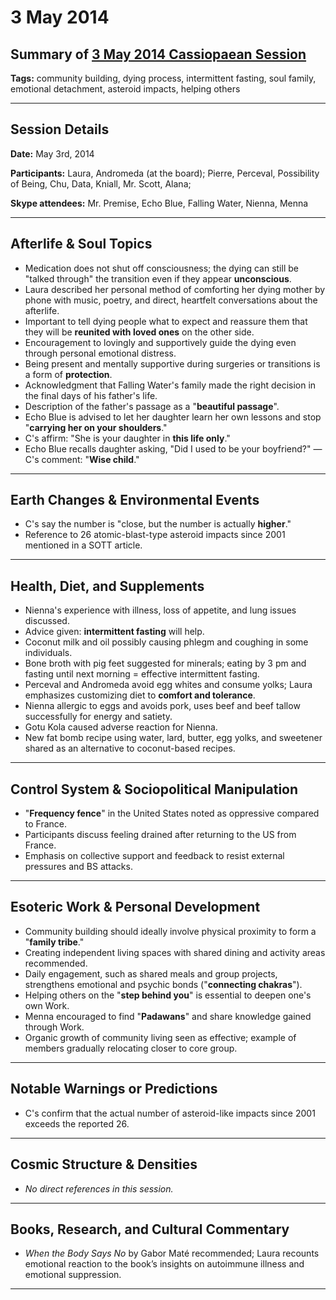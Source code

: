 # 3 May 2014

## Summary of [3 May 2014 Cassiopaean Session](https://cassiopaea.org/forum/threads/session-3-may-2014.34655/#post-489889)

**Tags:** community building, dying process, intermittent fasting, soul family, emotional detachment, asteroid impacts, helping others

---


## Session Details

**Date:** May 3rd, 2014

**Participants:** Laura, Andromeda (at the board); Pierre, Perceval, Possibility of Being, Chu, Data, Kniall, Mr. Scott, Alana;

**Skype attendees:** Mr. Premise, Echo Blue, Falling Water, Nienna, Menna

---


## Afterlife & Soul Topics

- Medication does not shut off consciousness; the dying can still be "talked through" the transition even if they appear **unconscious**.
- Laura described her personal method of comforting her dying mother by phone with music, poetry, and direct, heartfelt conversations about the afterlife.
- Important to tell dying people what to expect and reassure them that they will be **reunited with loved ones** on the other side.
- Encouragement to lovingly and supportively guide the dying even through personal emotional distress.
- Being present and mentally supportive during surgeries or transitions is a form of **protection**.
- Acknowledgment that Falling Water's family made the right decision in the final days of his father's life.
- Description of the father's passage as a "**beautiful passage**".
- Echo Blue is advised to let her daughter learn her own lessons and stop "**carrying her on your shoulders**."
- C's affirm: "She is your daughter in **this life only**."
- Echo Blue recalls daughter asking, "Did I used to be your boyfriend?" — C's comment: "**Wise child**."

---


## Earth Changes & Environmental Events

- C's say the number is "close, but the number is actually **higher**."
- Reference to 26 atomic-blast-type asteroid impacts since 2001 mentioned in a SOTT article.

---


## Health, Diet, and Supplements

- Nienna's experience with illness, loss of appetite, and lung issues discussed.
- Advice given: **intermittent fasting** will help.
- Coconut milk and oil possibly causing phlegm and coughing in some individuals.
- Bone broth with pig feet suggested for minerals; eating by 3 pm and fasting until next morning = effective intermittent fasting.
- Perceval and Andromeda avoid egg whites and consume yolks; Laura emphasizes customizing diet to **comfort and tolerance**.
- Nienna allergic to eggs and avoids pork, uses beef and beef tallow successfully for energy and satiety.
- Gotu Kola caused adverse reaction for Nienna.
- New fat bomb recipe using water, lard, butter, egg yolks, and sweetener shared as an alternative to coconut-based recipes.

---


## Control System & Sociopolitical Manipulation

- "**Frequency fence**" in the United States noted as oppressive compared to France.
- Participants discuss feeling drained after returning to the US from France.
- Emphasis on collective support and feedback to resist external pressures and BS attacks.

---


## Esoteric Work & Personal Development

- Community building should ideally involve physical proximity to form a "**family tribe**."
- Creating independent living spaces with shared dining and activity areas recommended.
- Daily engagement, such as shared meals and group projects, strengthens emotional and psychic bonds ("**connecting chakras**").
- Helping others on the "**step behind you**" is essential to deepen one's own Work.
- Menna encouraged to find "**Padawans**" and share knowledge gained through Work.
- Organic growth of community living seen as effective; example of members gradually relocating closer to core group.

---


## Notable Warnings or Predictions

- C's confirm that the actual number of asteroid-like impacts since 2001 exceeds the reported 26.

---



## Cosmic Structure & Densities

- *No direct references in this session.*

---


## Books, Research, and Cultural Commentary

- *When the Body Says No* by Gabor Maté recommended; Laura recounts emotional reaction to the book’s insights on autoimmune illness and emotional suppression.

---



